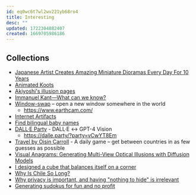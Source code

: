 ```yaml
---
id: eq0wc6t7wl2wv221yb68ro4
title: Interesting
desc: ""
updated: 1722304882407
created: 1669705986186
---
```


## Collections

- [Japanese Artist Creates Amazing Miniature Dioramas Every Day For 10 Years](https://digitalsynopsis.com/design/miniature-dioramas/)
- [Animated Koots](https://www.animatedknots.com/)
- [Akiyoshi's illusion pages](https://www.ritsumei.ac.jp/~akitaoka/index-e.html)
- [Immanuel Kant—What can we know?](https://ralphammer.com/immanuel-kant-what-can-we-know/)
- [Window-swap](https://www.window-swap.com/) – open a new window somewhere in the world
  - https://www.earthcam.com/
- [Internet Artifacts](https://neal.fun/internet-artifacts/)
- [Find bilingual baby names](https://mixedname.com/)
- [DALL·E Party](https://dalle.party/) - DALL·E ↔ GPT-4 Vision
  - https://dalle.party/?party=vCwYT8Em
- [Travel by Oisin Carroll](https://imois.in/games/travle/) - A daily game – get between countries in as few guesses as possible
- [Visual Anagrams: Generating Multi-View Optical Illusions with Diffusion Models](https://dangeng.github.io/visual_anagrams/)
- [I designed a cube that balances itself on a corner](https://willempennings.nl/balancing-cube/)
- [Why Is Chile So Long?](https://unchartedterritories.tomaspueyo.com/p/why-is-chile-so-long)
- [Why privacy is important, and having "nothing to hide" is irrelevant](https://robindoherty.com/2016/01/06/nothing-to-hide.html)
- [Generating sudokus for fun and no profit](https://tn1ck.com/blog/how-to-generate-sudokus)
